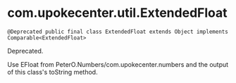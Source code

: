 # com.upokecenter.util.ExtendedFloat

    @Deprecated public final class ExtendedFloat extends Object implements Comparable<ExtendedFloat>

Deprecated.
<div class='deprecationComment'>Use EFloat from PeterO.Numbers/com.upokecenter.numbers and the output of
this class's toString method.</div>
